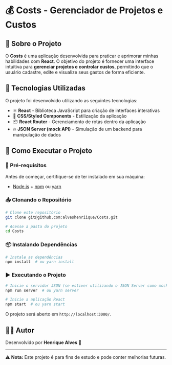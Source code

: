 # 💰 Costs - Gerenciador de Projetos e Custos

## 📝 Sobre o Projeto

O **Costs** é uma aplicação desenvolvida para praticar e aprimorar minhas habilidades com **React**. O objetivo do projeto é fornecer uma interface intuitiva para **gerenciar projetos e controlar custos**, permitindo que o usuário cadastre, edite e visualize seus gastos de forma eficiente.

## 🚀 Tecnologias Utilizadas

O projeto foi desenvolvido utilizando as seguintes tecnologias:

- ⚛️ **React** - Biblioteca JavaScript para criação de interfaces interativas
- 🎨 **CSS/Styled Components** - Estilização da aplicação
- 📦 **React Router** - Gerenciamento de rotas dentro da aplicação
- 🔥 **JSON Server (mock API)** - Simulação de um backend para manipulação de dados

## 📂 Como Executar o Projeto

### 🔧 Pré-requisitos

Antes de começar, certifique-se de ter instalado em sua máquina:

- [Node.js](https://nodejs.org/) + [npm](https://www.npmjs.com/) ou [yarn](https://yarnpkg.com/)

### 📥 Clonando o Repositório

```bash
# Clone este repositório
git clone git@github.com:alveshenriique/Costs.git

# Acesse a pasta do projeto
cd Costs
```

### 📦 Instalando Dependências

```bash
# Instale as dependências
npm install  # ou yarn install
```

### ▶️ Executando o Projeto

```bash
# Inicie o servidor JSON (se estiver utilizando o JSON Server como mock API)
npm run server  # ou yarn server

# Inicie a aplicação React
npm start  # ou yarn start
```

O projeto será aberto em `http://localhost:3000/`.


## 👨‍💻 Autor

Desenvolvido por **Henrique Alves** 🚀

---

⚠️ **Nota:** Este projeto é para fins de estudo e pode conter melhorias futuras.